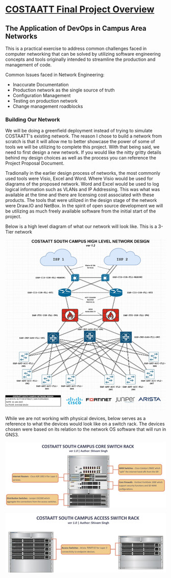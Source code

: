 # <ins>COSTAATT Final Project Overview</ins>

## The Application of DevOps in Campus Area Networks

This is a practical exercise to address common challenges faced in computer networking that can be solved by utilizing software engineering concepts and tools originally intended to streamline the production and management of code.

Common Issues faced in Network Engineering:
- Inaccurate Documentation
- Production network as the single source of truth
- Configuration Management
- Testing on production network
- Change management roadblocks


<!-- List resources in earlier part of project -->
<!-- Talk about how we will approach this issue and that this project is a proof of concept for company buy in -->

### Building Our Network
We will be doing a greenfield deployment instead of trying to simulate COSTAATT's existing network. 
The reason I chose to build a network from scratch is that it will allow me to better showcase the power of some of tools we will be utilizing to complete this project.
With that being said, we need to first design a new network. If you would like the nitty gritty details behind my design choices as well as the process you can reference the Project Proposal Document.


Tradionally in the earlier design process of networks, the most commonly used tools were Visio, Excel and Word. Where Visio would be used for diagrams of the proposed network. Word and Excel would be used to log logical information such as VLANs and IP Addressing. This was what was available at the time and there are licensing cost associated with these products.
The tools that were utilized in the design stage of the network were Draw.IO and NetBox. In the spirit of open source development we will be utilizing as much freely available software from the initial start of the project.

Below is a high level diagram of what our network will look like. This is a 3-Tier network

![COSTAATT High Level Diagram](https://github.com/Shivam-S-Singh/COSTAATT_Final_Project/blob/f9ebebf90d190d41b07ddb6494e0a1dbd5036574/NetworkCostaatt_HLD.jpg)

While we are not working with physical devices, below serves as a reference to what the devices would look like on a switch rack. The devices chosen were based on its relation to the network OS software that will run in GNS3.
<!-- List resources in start of project -->
![COSTAATT Core Switch Rack](https://github.com/Shivam-S-Singh/COSTAATT_Final_Project/blob/abf5796238cafb637c89ff2fbfaf4b6eca8b7ddc/COSTAATT_South_Campus_Core_SwitchRack.jpg)

![COSTAATT Access Switch Rack](https://github.com/Shivam-S-Singh/COSTAATT_Final_Project/blob/a2fba9ad2b3cdaf24e2b8b82360586891f4910ef/COSTAATT_South_Campus_Access_SwitchRack.jpg)
